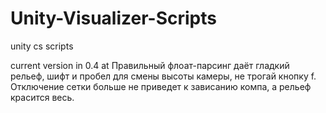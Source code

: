 # Unity-Visualizer-Scripts
unity cs scripts

current version in 0.4 at 
Правильный флоат-парсинг даёт гладкий рельеф, шифт и пробел для смены высоты камеры, не трогай кнопку f. Отключение сетки больше не приведет к зависанию компа, а рельеф красится весь.
